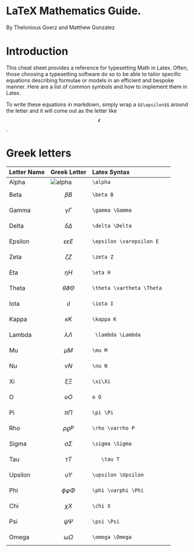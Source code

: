 # LaTeX Mathematics Guide. 

By Thelonious Goerz and Matthew Gonzalez

# Introduction

This cheat sheet provides a reference for typesetting Math in Latex. Often, those choosing a typesetting software do so to be able to tailor specific equations describing formulae or models in an efficient and bespoke manner. Here are a list of common symbols and how to implement them in Latex. 

To write these equations in markdown, simply wrap a `$$\epsilon$$` around the letter and it will come out as the letter like $$\epsilon$$. 

# Greek letters

| Letter Name| Greek Letter | Latex Syntax |
|:------|:------------| :-------------| 
| Alpha | <img src="https://latex.codecogs.com/svg.latex?\Large&space;\Alpha" title="alpha">| `\alpha`      |
| Beta | $$\beta B$$  | `\beta B` |
| Gamma | $$\gamma \Gamma$$ | `\gamma \Gamma` |
| Delta | $$\delta \Delta$$  | `\delta \Delta` |
| Epsilon | $$\epsilon \varepsilon E$$  | `\epsilon \varepsilon E` |
| Zeta | $$\zeta Z$$  | `\zeta Z` |
| Eta | $$\eta H$$  | `\eta H` |
| Theta | $$\theta \vartheta \Theta	$$  | `\theta \vartheta \Theta	` |
| Iota | $$\iota I$$  | `\iota I` |
| Kappa | $$\kappa K$$  | `\kappa K` |
| Lambda | $$\lambda \Lambda$$  | `	\lambda \Lambda` |
| Mu | $$\mu M$$  | `\mu M` |
| Nu | $$\nu N$$  | `\nu N` |
| Xi | $$\xi\Xi$$  | `\xi\Xi` |
| O | $$o O$$  | `o O` |
| Pi | $$\pi \Pi$$  | `\pi \Pi` |
| Rho | $$\rho\varrho P$$  | `\rho \varrho P` |
| Sigma | $$\sigma \Sigma$$  | `\sigma \Sigma` |
| Tau | $$	\tau T$$  | `	\tau T` |
| Upsilon | $$\upsilon \Upsilon$$  | `\upsilon \Upsilon` |
| Phi | $$\phi \varphi \Phi$$  | `\phi \varphi \Phi` |
| Chi | $$\chi X$$  | `\chi X` |
| Psi | $$\psi \Psi$$  | `\psi \Psi` |
|Omega| $$\omega \Omega$$  | `\omega \Omega` |

